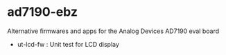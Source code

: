 # ad7190-ebz
Alternative firmwares and apps for the Analog Devices AD7190 eval board

 - ut-lcd-fw : Unit test for LCD display
